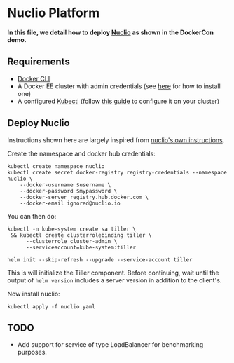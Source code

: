 # Nuclio Platform

**In this file, we detail how to deploy [Nuclio](https://nuclio.io/) as shown in the DockerCon demo.**

## Requirements

 - [Docker CLI](https://www.docker.com/get-docker)
 - A Docker EE cluster with admin credentials (see [here]() for how to install one)
 - A configured [Kubectl](https://kubernetes.io/docs/tasks/tools/install-kubectl/) (follow [this guide](https://docs.docker.com/ee/ucp/user-access/kubectl/) to configure it on your cluster)

## Deploy  Nuclio

Instructions shown here are largely inspired from [nuclio's own instructions](https://nuclio.io/docs/latest/setup/k8s/getting-started-k8s/).

Create the namespace and docker hub credentials:

```
kubectl create namespace nuclio
kubectl create secret docker-registry registry-credentials --namespace nuclio \
    --docker-username $username \
    --docker-password $mypassword \
    --docker-server registry.hub.docker.com \
    --docker-email ignored@nuclio.io
```

You can then do:

```
kubectl -n kube-system create sa tiller \
 && kubectl create clusterrolebinding tiller \
      --clusterrole cluster-admin \
      --serviceaccount=kube-system:tiller

helm init --skip-refresh --upgrade --service-account tiller
```

This is will initialize the Tiller component. Before continuing, wait until the output of `helm version` includes a server version in addition to the client's.

Now install nuclio:

```
kubectl apply -f nuclio.yaml
```

## TODO

 - Add support for service of type LoadBalancer for benchmarking purposes.
